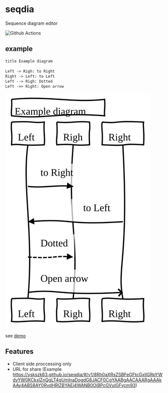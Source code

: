 # seqdia
Sequence diagram editor

![Github Actions](https://github.com/yskszk63/seqdia/workflows/deploy/badge.svg)

## example

```
title Example diagram

Left -> Righ: to Right
Right -> Left: to Left
Left --> Righ: Dotted
Left ->> Right: Open arrow
```

![Example](./example.svg)

see [demo](https://yskszk63.github.io/seqdia/#/v1/8Rh0aXRsZSBFeGFtcGxlIGRpYWdyYW0KCkxlZnQgLT4gUmlnaDogdG8JACF0CgYAABgAACAAARgAAAkAAy4ABS8AY0RvdHRlZBYAEj4WANB0OiBPcGVuIGFycm93)

## Features

- Client side proccessing only
- URL for share (Example https://yskszk63.github.io/seqdia/#/v1/8Rh0aXRsZSBFeGFtcGxlIGRpYWdyYW0KCkxlZnQgLT4gUmlnaDogdG8JACF0CgYAABgAACAAARgAAAkAAy4ABS8AY0RvdHRlZBYAEj4WANB0OiBPcGVuIGFycm93)
